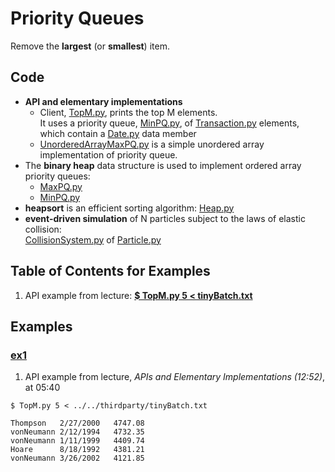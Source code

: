 # Priority Queues
Remove the **largest** (or **smallest**) item.

## Code
  * **API and elementary implementations**    
    * Client, [TopM.py](../py/AlgsSedgewickWayne/TopM.py), prints the top M elements.     
      It uses a priority queue, [MinPQ.py](../py/AlgsSedgewickWayne/MinPQ.py), of 
      [Transaction.py](../py/AlgsSedgewickWayne/Transaction.py) elements, which contain a
      [Date.py](../py/AlgsSedgewickWayne/Date.py) data member
    * [UnorderedArrayMaxPQ.py](../py/AlgsSedgewickWayne/UnorderedArrayMaxPQ.py) is a 
      simple unordered array implementation of priority queue.   
  * The **binary heap** data structure is used to implement ordered array priority queues:    
    * [MaxPQ.py](../py/AlgsSedgewickWayne/MaxPQ.py)    
    * [MinPQ.py](../py/AlgsSedgewickWayne/MinPQ.py)    
  * **heapsort** is an efficient sorting algorithm: [Heap.py](../py/AlgsSedgewickWayne/Heap.py)   
  * **event-driven simulation** of N particles subject to the laws of elastic collision:     
    [CollisionSystem.py](../py/AlgsSedgewickWayne/CollisionSystem.py) of 
    [Particle.py](../py/AlgsSedgewickWayne/Particle.py)

## Table of Contents for Examples
  1. API example from lecture: [**$ TopM.py 5 < tinyBatch.txt**](#ex1)

## Examples
### [ex1](#table-of-contents-for-examples)
1. API example from lecture, *APIs and Elementary Implementations (12:52)*, at 05:40
```
$ TopM.py 5 < ../../thirdparty/tinyBatch.txt
```
```
Thompson   2/27/2000   4747.08
vonNeumann 2/12/1994   4732.35
vonNeumann 1/11/1999   4409.74
Hoare      8/18/1992   4381.21
vonNeumann 3/26/2002   4121.85
```
